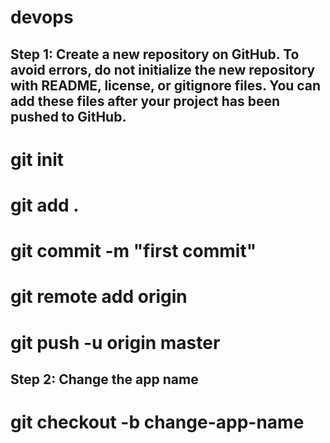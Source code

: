 # devops

## Step 1: Create a new repository on GitHub. To avoid errors, do not initialize the new repository with README, license, or gitignore files. You can add these files after your project has been pushed to GitHub.
# git init
# git add .
# git commit -m "first commit"
# git remote add origin <github-url>
# git push -u origin master

## Step 2: Change the app name
# git checkout -b change-app-name

